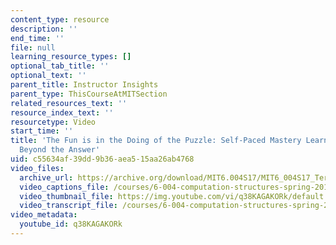 ```yaml
---
content_type: resource
description: ''
end_time: ''
file: null
learning_resource_types: []
optional_tab_title: ''
optional_text: ''
parent_title: Instructor Insights
parent_type: ThisCourseAtMITSection
related_resources_text: ''
resource_index_text: ''
resourcetype: Video
start_time: ''
title: 'The Fun is in the Doing of the Puzzle: Self-Paced Mastery Learning and Moving
  Beyond the Answer'
uid: c55634af-39dd-9b36-aea5-15aa26ab4768
video_files:
  archive_url: https://archive.org/download/MIT6.004S17/MIT6_004S17_Terman_Interview_300k.mp4
  video_captions_file: /courses/6-004-computation-structures-spring-2017/922c051080c958608657b7f664592b85_q38KAGAKORk.vtt
  video_thumbnail_file: https://img.youtube.com/vi/q38KAGAKORk/default.jpg
  video_transcript_file: /courses/6-004-computation-structures-spring-2017/57a15d8792fbcb02f8285660ee252255_q38KAGAKORk.pdf
video_metadata:
  youtube_id: q38KAGAKORk
---
```

